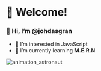 # 🖤 Welcome!

### 👋 Hi, I’m @johdasgran 


- 👀 I’m interested in JavaScript                                                
- 🌱 I’m currently learning <strong>M.E.R.N</strong>


![animation_astronaut](https://user-images.githubusercontent.com/69698539/146591779-fe8325f0-4c2f-4c36-a6ef-7589c911e9ec.gif)


<!---
- 💞️ I’m collaborating on [ColCeres](https://github.com/Learn-frontend-MinTic/ColCeres.github.io)
- 💞️ I’m looking to collaborate on ...
- 📫 How to reach me ...
johdasgran/johdasgran is a ✨ special ✨ repository because its `README.md` (this file) appears on your GitHub profile.
You can click the Preview link to take a look at your changes.
![animation_brujo](https://user-images.githubusercontent.com/69698539/129458846-b7fd25cf-406f-4f15-9d6a-5ab4b52b7a53.gif)
  ![animation_cat-medicine](https://user-images.githubusercontent.com/69698539/140602373-c91cb38b-1031-447b-ac0e-2a466052e24b.gif) 
--->
